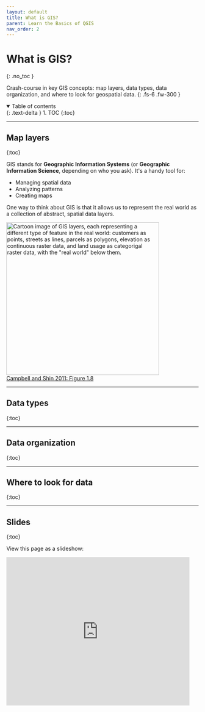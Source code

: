 ```yaml
---
layout: default
title: What is GIS?
parent: Learn the Basics of QGIS
nav_order: 2
---
```


# What is GIS?
{: .no_toc }

Crash-course in key GIS concepts: map layers, data types, data organization, and where to look for geospatial data.
{: .fs-6 .fw-300 }

<details open markdown="block">
  <summary>
    Table of contents
  </summary>
  {: .text-delta }
1. TOC
{:toc}
</details>

---
## Map layers
{:toc}

GIS stands for **Geographic Information Systems** (or **Geographic Information Science**, depending on who you ask). It's a handy tool for:
* Managing spatial data
* Analyzing patterns
* Creating maps

One way to think about GIS is that it allows us to represent the real world as a collection of abstract, spatial data layers.

<img src='https://saylordotorg.github.io/text_essentials-of-geographic-information-systems/section_05/f2619b76bb0d1d0f74b0e8d80ba33496.jpg' width='400' alt='Cartoon image of GIS layers, each representing a different type of feature in the real world: customers as points, streets as lines, parcels as polygons, elevation as continuous raster data, and land usage as categorigal raster data, with the "real world" below them.'>
<figcaption><a href="https://saylordotorg.github.io/text_essentials-of-geographic-information-systems/s05-03-geographic-information-systems.html">Campbell and Shin 2011: Figure 1.8</a></figcaption>

---
## Data types
{:toc}

---
## Data organization
{:toc}

---
## Where to look for data
{:toc}

---
## Slides
{:toc}

View this page as a slideshow:
<iframe src="https://docs.google.com/presentation/d/e/2PACX-1vRT79POVj3VxRUv4pqA8s52srop5wXF8uzz1eOakGkzV4MqmK-BjTvNnlGPGceFxqgiL4yYJD-xgvqK/embed?start=false&loop=false&delayms=3000" frameborder="0" width="480" height="389" allowfullscreen="true" mozallowfullscreen="true" webkitallowfullscreen="true"></iframe>
